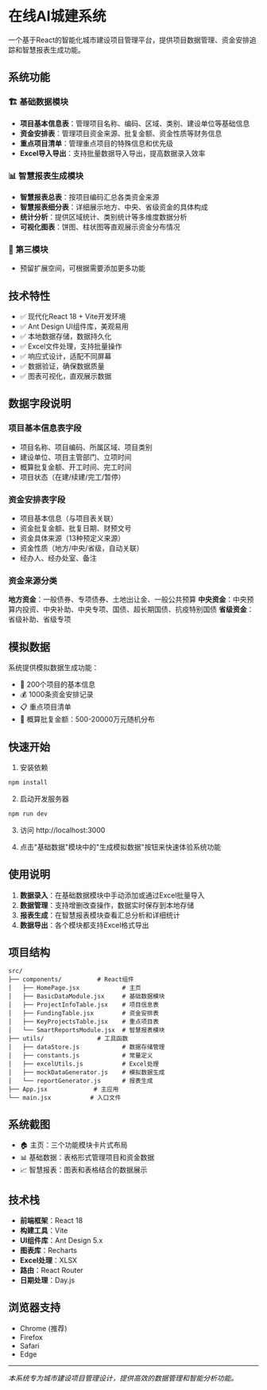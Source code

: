 # 在线AI城建系统

一个基于React的智能化城市建设项目管理平台，提供项目数据管理、资金安排追踪和智慧报表生成功能。

## 系统功能

### 🏗️ 基础数据模块
- **项目基本信息表**：管理项目名称、编码、区域、类别、建设单位等基础信息
- **资金安排表**：管理项目资金来源、批复金额、资金性质等财务信息
- **重点项目清单**：管理重点项目的特殊信息和优先级
- **Excel导入导出**：支持批量数据导入导出，提高数据录入效率

### 📊 智慧报表生成模块
- **智慧报表总表**：按项目编码汇总各类资金来源
- **智慧报表细分表**：详细展示地方、中央、省级资金的具体构成
- **统计分析**：提供区域统计、类别统计等多维度数据分析
- **可视化图表**：饼图、柱状图等直观展示资金分布情况

### 🎯 第三模块
- 预留扩展空间，可根据需要添加更多功能

## 技术特性

- ✅ 现代化React 18 + Vite开发环境
- ✅ Ant Design UI组件库，美观易用
- ✅ 本地数据存储，数据持久化
- ✅ Excel文件处理，支持批量操作
- ✅ 响应式设计，适配不同屏幕
- ✅ 数据验证，确保数据质量
- ✅ 图表可视化，直观展示数据

## 数据字段说明

### 项目基本信息表字段
- 项目名称、项目编码、所属区域、项目类别
- 建设单位、项目主管部门、立项时间
- 概算批复金额、开工时间、完工时间
- 项目状态（在建/续建/完工/暂停）

### 资金安排表字段
- 项目基本信息（与项目表关联）
- 资金批复金额、批复日期、财预文号
- 资金具体来源（13种预定义来源）
- 资金性质（地方/中央/省级，自动关联）
- 经办人、经办处室、备注

### 资金来源分类
**地方资金**：一般债券、专项债券、土地出让金、一般公共预算
**中央资金**：中央预算内投资、中央补助、中央专项、国债、超长期国债、抗疫特别国债
**省级资金**：省级补助、省级专项

## 模拟数据

系统提供模拟数据生成功能：
- 🎲 200个项目的基本信息
- 💰 1000条资金安排记录
- 📋 重点项目清单
- 🔢 概算批复金额：500-20000万元随机分布

## 快速开始

1. 安装依赖
```bash
npm install
```

2. 启动开发服务器
```bash
npm run dev
```

3. 访问 http://localhost:3000

4. 点击"基础数据"模块中的"生成模拟数据"按钮来快速体验系统功能

## 使用说明

1. **数据录入**：在基础数据模块中手动添加或通过Excel批量导入
2. **数据管理**：支持增删改查操作，数据实时保存到本地存储
3. **报表生成**：在智慧报表模块查看汇总分析和详细统计
4. **数据导出**：各个模块都支持Excel格式导出

## 项目结构

```
src/
├── components/          # React组件
│   ├── HomePage.jsx            # 主页
│   ├── BasicDataModule.jsx     # 基础数据模块
│   ├── ProjectInfoTable.jsx    # 项目信息表
│   ├── FundingTable.jsx        # 资金安排表
│   ├── KeyProjectsTable.jsx    # 重点项目表
│   └── SmartReportsModule.jsx  # 智慧报表模块
├── utils/               # 工具函数
│   ├── dataStore.js            # 数据存储管理
│   ├── constants.js            # 常量定义
│   ├── excelUtils.js           # Excel处理
│   ├── mockDataGenerator.js    # 模拟数据生成
│   └── reportGenerator.js      # 报表生成
├── App.jsx             # 主应用
└── main.jsx           # 入口文件
```

## 系统截图

- 🏠 主页：三个功能模块卡片式布局
- 📊 基础数据：表格形式管理项目和资金数据
- 📈 智慧报表：图表和表格结合的数据展示

## 技术栈

- **前端框架**：React 18
- **构建工具**：Vite
- **UI组件库**：Ant Design 5.x
- **图表库**：Recharts
- **Excel处理**：XLSX
- **路由**：React Router
- **日期处理**：Day.js

## 浏览器支持

- Chrome (推荐)
- Firefox
- Safari
- Edge

---

*本系统专为城市建设项目管理设计，提供高效的数据管理和智能分析功能。*